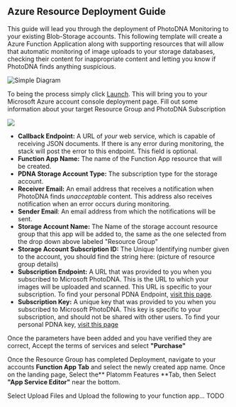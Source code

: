 ## Azure Resource Deployment Guide ##


This guide will lead you through the deployment of PhotoDNA Monitoring to your existing Blob-Storage accounts. This following template will create a Azure Function Application along with supporting resources that will allow that automatic monitoring of image uploads to your storage databases, checking their content for inappropriate content and letting you know if PhotoDNA finds anything suspicious.

![Simple Diagram](https://github.com/MicrosoftContentModerator/PhotoDNA-QuickStarts/blob/dev/MicrosoftAzure/Documentation/SimpleArchDiagramAZ_placeholder.png?raw=true)

To being the process simply click
[Launch](https://portal.azure.com/#create/Microsoft.Template/uri/https%3A%2F%2Fgithub.com%2FMicrosoftContentModerator%2FPhotoDNA-QuickStarts%2FMicrosoftAzure%2FResourceGroupTemplate%2FresourceGroupTemplate.json "Deploy in Azure"). This will bring you to your Microsoft Azure account console deployment page. Fill out some information about your target Resource Group and PhotoDNA Subscription

![](https://github.com/MicrosoftContentModerator/PhotoDNA-QuickStarts/blob/dev/MicrosoftAzure/Documentation/TemplateLandingPage.PNG?raw=true)

- **Callback Endpoint:** A URL of *your* web service, which is capable of receiving JSON documents. If there is any error during monitoring, the stack will post the error to this endpoint. This field is optional.
- **Function App Name:** The name of the Function App resource that will be created.
- **PDNA Storage Account Type:** The subscription type for the storage account.
- **Receiver Email:** An email address that receives a notification when PhotoDNA finds *unacceptable* content. This address also receives notification when an error occurs during monitoring.
- **Sender Email**: An email address from which the notifications will be sent.
- **Storage Account Name:** The Name of the storage account resource group that this app will be added to, the same as the one selected from the drop down above labeled "Resource Group"
- **Storage Account Subscription ID:** The Unique Identifying number given to the account, you should find the string here: (picture of resource group details)
- **Subscription Endpoint:** A URL that was provided to you when you subscribed to Microsoft PhotoDNA. This is the URL to which your images will be uploaded and scanned. This URL is specific to your subscription. To find your personal PDNA Endpoint, [visit this page](https://testpdnaui.azurewebsites.net/).  
- **Subscription Key:** A unique key that was provided to you when you subscribed to Microsoft PhotoDNA. This key is specific to your subscription, and should not be shared with other users. To find your personal PDNA key, [visit this page](https://testpdnaui.azurewebsites.net/ )  

Once the parameters have been added and you have verified they are correct, Accept the terms of services and select **"Purchase"** 

Once the Resource Group has completed Deployment, navigate to your accounts **Function App Tab** and select the newly created app name. 
Once on the landing page, Select the** Platomm Features **Tab, then Select **"App Service Editor"** near the bottom.

Select Upload Files and Upload the following to your function app... TODO